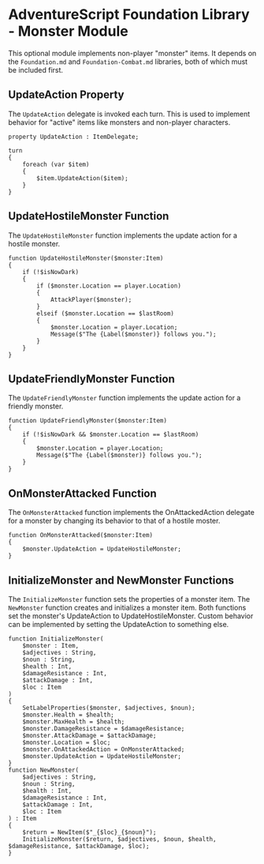 # AdventureScript Foundation Library - Monster Module

This optional module implements non-player "monster" items. It depends on the
`Foundation.md` and `Foundation-Combat.md` libraries, both of which must be
included first.

## UpdateAction Property

The `UpdateAction` delegate is invoked each turn. This is used to implement
behavior for "active" items like monsters and non-player characters.

```text
property UpdateAction : ItemDelegate;

turn
{
    foreach (var $item)
    {
        $item.UpdateAction($item);
    }
}
```

## UpdateHostileMonster Function

The `UpdateHostileMonster` function implements the update action for a
hostile monster.

```text
function UpdateHostileMonster($monster:Item)
{
    if (!$isNowDark)
    {
        if ($monster.Location == player.Location)
        {
            AttackPlayer($monster);
        }
        elseif ($monster.Location == $lastRoom)
        {
            $monster.Location = player.Location;
            Message($"The {Label($monster)} follows you.");
        }
    }
}
```

## UpdateFriendlyMonster Function

The `UpdateFriendlyMonster` function implements the update action for a
friendly monster.

```text
function UpdateFriendlyMonster($monster:Item)
{
    if (!$isNowDark && $monster.Location == $lastRoom)
    {
        $monster.Location = player.Location;
        Message($"The {Label($monster)} follows you.");
    }
}
```

## OnMonsterAttacked Function

The `OnMonsterAttacked` function implements the OnAttackedAction delegate
for a monster by changing its behavior to that of a hostile moster.

```text
function OnMonsterAttacked($monster:Item)
{
    $monster.UpdateAction = UpdateHostileMonster;
}
```

## InitializeMonster and NewMonster Functions

The `InitializeMonster` function sets the properties of a monster item. The
`NewMonster` function creates and initializes a monster item. Both functions
set the monster's UpdateAction to UpdateHostileMonster. Custom behavior can
be implemented by setting the UpdateAction to something else.

```text
function InitializeMonster(
    $monster : Item,
    $adjectives : String,
    $noun : String,
    $health : Int,
    $damageResistance : Int,
    $attackDamage : Int,
    $loc : Item
)
{
    SetLabelProperties($monster, $adjectives, $noun);
    $monster.Health = $health;
    $monster.MaxHealth = $health;
    $monster.DamageResistance = $damageResistance;
    $monster.AttackDamage = $attackDamage;
    $monster.Location = $loc;
    $monster.OnAttackedAction = OnMonsterAttacked;
    $monster.UpdateAction = UpdateHostileMonster;
}
function NewMonster(
    $adjectives : String,
    $noun : String,
    $health : Int,
    $damageResistance : Int,
    $attackDamage : Int,
    $loc : Item
) : Item
{
    $return = NewItem($"_{$loc}_{$noun}");
    InitializeMonster($return, $adjectives, $noun, $health, $damageResistance, $attackDamage, $loc);
}
```
